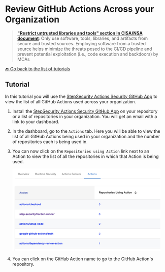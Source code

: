 # Review GitHub Actions Across your Organization

> **["Restrict untrusted libraries and tools" section in CISA/NSA document](https://media.defense.gov/2023/Jun/28/2003249466/-1/-1/0/CSI_DEFENDING_CI_CD_ENVIRONMENTS.PDF)**: Only use software, tools, libraries, and artifacts from secure and trusted sources. Employing software from a trusted source helps minimize the threats posed to the CI/CD pipeline and prevent potential exploitation (i.e., code execution and backdoors) by MCAs

[🔙 Go back to the list of tutorials](../../README.md#vulnerabilities-and-countermeasures)

## Tutorial

In this tutorial you will use the [StepSecurity Actions Security GitHub App](https://github.com/apps/stepsecurity-actions-security) to view the list of all GitHub Actions used across your organization.

1. Install the [StepSecurity Actions Security GitHub App](https://github.com/apps/stepsecurity-actions-security) on your repository or a list of repositories in your organization. You will get an email with a link to your dashboard.

2. In the dashboard, go to the `Actions` tab. Here you will be able to view the list of all GitHub Actions being used in your organization and the number of repositories each is being used in.

3. You can now click on the `Repositories using Action` link next to an Action to view the list of all the repositories in which that Action is being used.

   <img src="../../images/ActionsList2.png" alt="Link to security insights" width="800">

4. You can click on the GitHub Action name to go to the GitHub Action's repository.
